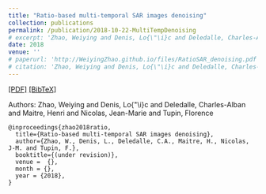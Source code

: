 ```yaml
---
title: "Ratio-based multi-temporal SAR images denoising"
collection: publications
permalink: /publication/2018-10-22-MultiTempDenoising
# excerpt: 'Zhao, Weiying and Denis, Lo{\"\i}c and Deledalle, Charles-Alban and Maitre, Henri and Nicolas, Jean-Marie and Tupin, Florence.'
date: 2018
venue: ''
# paperurl: 'http://WeiyingZhao.github.io/files/RatioSAR_denoising.pdf'
# citation: 'Zhao, Weiying and Denis, Lo{\"\i}c and Deledalle, Charles-Alban and Maitre, Henri and Nicolas, Jean-Marie and Tupin, Florence'
---
```


[[PDF]](http://WeiyingZhao.github.io/files/RatioSAR_denoising.pdf) [[BibTeX]](http://WeiyingZhao.github.io/files/2018-10-22-MultiTempDenoising.bib)

Authors: Zhao, Weiying and Denis, Lo{\"\i}c and Deledalle, Charles-Alban and Maitre, Henri and Nicolas, Jean-Marie and Tupin, Florence

```
@inproceedings{zhao2018ratio,
  title={Ratio-based multi-temporal SAR images denoising},
  author={Zhao, W., Denis, L., Deledalle, C.A., Maitre, H., Nicolas, J-M. and Tupin, F.},
  booktitle={(under revision)},
  venue =  {},
  month = {},
  year = {2018},
}
```
